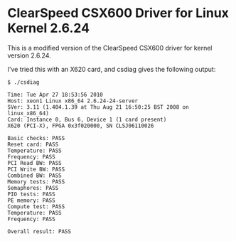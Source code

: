 ClearSpeed CSX600 Driver for Linux Kernel 2.6.24
==================================================

This is a modified version of the ClearSpeed CSX600 driver for kernel version 2.6.24.

I've tried this with an X620 card, and csdiag gives the following output:

```
$ ./csdiag

Time: Tue Apr 27 18:53:56 2010
Host: xeon1 Linux x86_64 2.6.24-24-server
SVer: 3.11 (1.404.1.39 at Thu Aug 21 16:50:25 BST 2008 on linux_x86_64)
Card: Instance 0, Bus 6, Device 1 (1 card present)
X620 (PCI-X), FPGA 0x3f020000, SN CLSJ06110026

Basic checks: PASS
Reset card: PASS
Temperature: PASS
Frequency: PASS
PCI Read BW: PASS
PCI Write BW: PASS
Combined BW: PASS
Memory tests: PASS
Semaphores: PASS
PIO tests: PASS
PE memory: PASS
Compute test: PASS
Temperature: PASS
Frequency: PASS

Overall result: PASS
```
